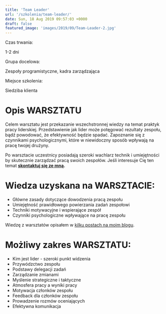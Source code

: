 ```yaml
---
title: 'Team Leader'
url: '/szkolenia/team-leader/'
date: Sun, 18 Aug 2019 09:57:03 +0000
draft: false
featured_image: 'images/2019/09/Team-Leader-2.jpg'
---
```


Czas trwania:

1-2 dni

Grupa docelowa:

Zespoły programistyczne, kadra zarządzająca

Miejsce szkolenia:

Siedziba klienta

Opis WARSZTATU
==============

Celem warsztatu jest przekazanie wszechstronnej wiedzy na temat praktyk pracy liderskiej. Przedstawienie jak lider może potęgować rezultaty zespołu, bądź powodować, że efektywność będzie spadać. Zapoznanie się z czynnikami psychologicznymi, które w niewidoczny sposób wpływają na pracę twojej drużyny.

Po warsztacie uczestnicy posiadają szeroki wachlarz technik i umiejętności by skutecznie zarządzać pracą swoich zespołów. Jeśli interesuje Cię ten temat **[skontaktuj się ze mną](/kontakt).**

Wiedza uzyskana na WARSZTACIE:
==============================

 *   Główne zasady dotyczące dowodzenia pracą zespołu
 *   Umiejętność prawidłowego powierzania zadań zespołowi
 *   Techniki motywacyjne i wspierające zespół
 *   Czynniki psychologiczne wpływające na pracę zespołu

Wiedzę z warsztatów opisałem w [kilku postach na moim blogu](/2018/05/17/porady-dla-team-leadera-podsumowanie/).

Możliwy zakres WARSZTATU:
=========================

 *   Kim jest lider - szeroki punkt widzenia
 *   Przywódzctwo zespołu
 *   Podstawy delegacji zadań
 *   Zarządzanie zmianami
 *   Myślenie strategiczne i taktyczne
 *   Atmosfera pracy a wyniki pracy
 *   Motywacja członków zespołu
 *   Feedback dla członków zespołu
 *   Prowadzenie rozmów oceniających
 *   Efektywna komunikacja